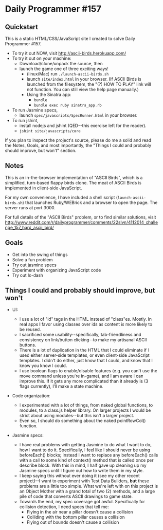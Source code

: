 Daily Programmer #157
=====================

Quickstart
----------

This is a static HTML/CSS/JavaScript site I created to solve Daily Programmer #157. 

* To try it out NOW, visit http://ascii-birds.herokuapp.com/
* To try it out on your machine:
  * Download/clone/unpack the source, then
  * launch the game one of three exciting ways!
    * (linux/Mac) run `./launch-ascii-birds.sh`
    * launch `site/index.html` in your browser. (If ASCII Birds is launched from the filesystem, the "(?) HOW TO PLAY" link will not function. You can still view the help page manually.)
    * Using the Sinatra app:
      * `bundle`
      * `bundle exec ruby sinatra_app.rb` 
* To run Jasmine specs,
  * launch `spec/javascripts/SpecRunner.html` in your browser.
* To run jshint,
  * install nodejs and jshint (QED--this exercise left for the reader).
  * `jshint site/javascripts/core`


If you plan to inspect the project's source, please do me a solid and read the Notes, Goals, and most importantly, the "Things I could and probably should improve, but won't" section.

Notes
-----
This is an in-the-browser implementation of "ASCII Birds", which is a simplified, turn-based flappy birds clone. The meat of ASCII Birds is implemented in client-side JavaScript.

For my own convenience, I have included a shell script (`launch-ascii-birds.sh`) that launches Ruby/WEBrick and a browser to open the page. The server runs at port 3000.

For full details of the "ASCII Birds" problem, or to find similar solutions, visit http://www.reddit.com/r/dailyprogrammer/comments/22slvn/4112014_challenge_157_hard_ascii_bird/

Goals
-----

* Get into the swing of things
* Solve a fun problem
* Try out jasmine specs
* Experiment with organizing JavaScript code
* Try out lo-dash

Things I could and probably should improve, but won't
-----------------------------------------------------

* UI:
  * I use a lot of "id" tags in the HTML instead of "class"es. Mostly. In real apps I favor using classes over ids as content is more likely to be reused.
  * I sacrificed some usability--specifically, tab-friendliness and consistency on link/button clicking--to make my artisanal ASCII buttons.
  * There is a lot of duplication in the HTML that I could eliminate if I used either server-side templates, or even client-side JavaScript templates. I didn't do either, just know that I could, and know that I know you know I could.
  * I use boolean flags to enable/disable features (e.g. you can't use the move command unless you're in-game), and I am aware I can improve this. If it gets any more complicated than it already is (3 flags currently), I'll make a state machine.

* Code organization:
  * I experimented with a lot of things, from naked global functions, to modules, to a class.js helper library. On larger projects I would be strict about using modules--but this isn't a larger project. 
  * Even so, I should do something about the naked pointRowCol() function.

* Jasmine specs:
  * I have real problems with getting Jasmine to do what I want to do, how I want to do it. Specifically, I feel like I should never be using beforeEach() blocks; instead I want to  replace any beforeEach() calls with a call to some kind of context() method that is called once per describe block. With this in mind, I half gave up cleaning up my Jasmine specs until I figure out how to write them in my style.
  * I keep saying this without ever doing it (see my other recent project)--I want to experiment with Test Data Builders, **but** these problems are a little too simple. What we're left with on this project is an Object Mother with a grand total of two (2) methods, and a large pile of code that converts ASCII drawings to game state.
  * Towards the end, my spec coverage got awful. Specifically for collision detection, I need specs that tell me:
    * Flying in the air near a pillar doesn't cause a collision
    * Colliding with the bottom pillar causes a collision
    * Flying out of bounds doesn't cause a collision
